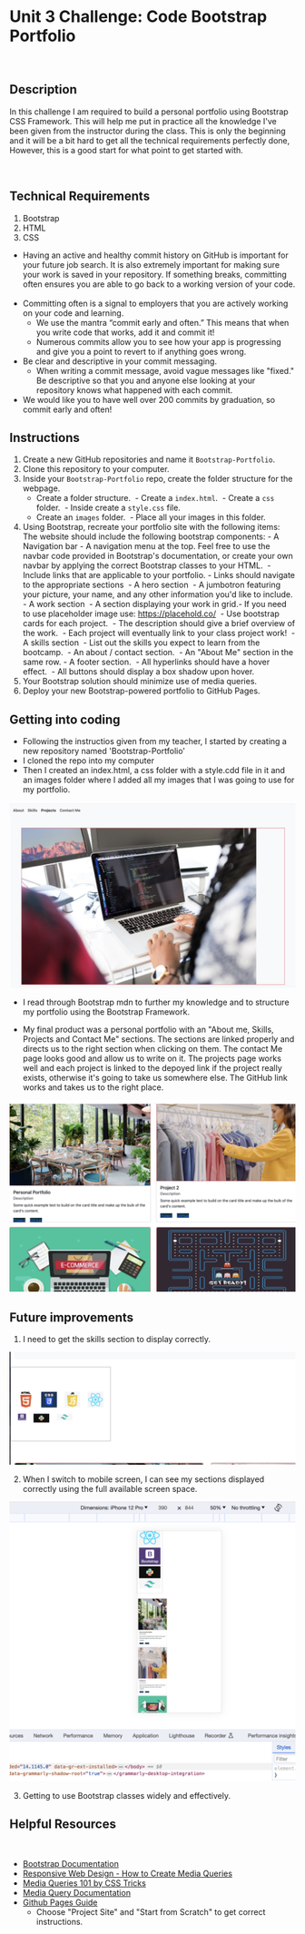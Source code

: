 # Unit 3 Challenge: Code Bootstrap Portfolio

​

## Description

In this challenge I am required to build a personal portfolio using Bootstrap CSS Framework. This will help me put in practice all the knowledge I've been given from the instructor during the class. This is only the beginning and it will be a bit hard to get all the technical requirements perfectly done, However, this is a good start for what point to get started with.

​

## Technical Requirements

1. Bootstrap
2. HTML
3. CSS

- Having an active and healthy commit history on GitHub is important for your future job search. It is also extremely important for making sure your work is saved in your repository. If something breaks, committing often ensures you are able to go back to a working version of your code.
  ​
- Committing often is a signal to employers that you are actively working on your code and learning.
  ​
  - We use the mantra “commit early and often.” This means that when you write code that works, add it and commit it!
    ​
  - Numerous commits allow you to see how your app is progressing and give you a point to revert to if anything goes wrong.
    ​
- Be clear and descriptive in your commit messaging.
  ​
  - When writing a commit message, avoid vague messages like "fixed." Be descriptive so that you and anyone else looking at your repository knows what happened with each commit.
    ​
- We would like you to have well over 200 commits by graduation, so commit early and often!
  ​

## Instructions

1.  Create a new GitHub repositories and name it `Bootstrap-Portfolio`.
    ​
2.  Clone this repository to your computer.
    ​
3.  Inside your `Bootstrap-Portfolio` repo, create the folder structure for the webpage.
    - Create a folder structure.
      ​ - Create a `index.html`.
      ​ - Create a `css` folder.
      ​ - Inside create a `style.css` file.
      ​
    - Create an `images` folder.
      ​ - Place all your images in this folder.
      ​
4.  Using Bootstrap, recreate your portfolio site with the following items:
    ​
    The website should include the following bootstrap components:
    ​ - A Navigation bar - A navigation menu at the top. Feel free to use the navbar code provided in Bootstrap's documentation, or create your own navbar by applying the correct Bootstrap classes to your HTML.
    ​ - Include links that are applicable to your portfolio. - Links should navigate to the appropriate sections
    ​ - A hero section
    ​ - A jumbotron featuring your picture, your name, and any other information you'd like to include.
    ​ - A work section
    ​ - A section displaying your work in grid.
    ​ - If you need to use placeholder image use: https://placehold.co/
    ​ - Use bootstrap cards for each project.
    ​ - The description should give a brief overview of the work.
    ​ - Each project will eventually link to your class project work!
    ​ - A skills section
    ​ - List out the skills you expect to learn from the bootcamp.
    ​ - An about / contact section.
    ​ - An "About Me" section in the same row. - A footer section.
    ​ - All hyperlinks should have a hover effect.
    ​ - All buttons should display a box shadow upon hover.
    ​
5.  Your Bootstrap solution should minimize use of media queries.
    ​
6.  Deploy your new Bootstrap-powered portfolio to GitHub Pages.

## Getting into coding

- Following the instructios given from my teacher, I started by creating a new repository named 'Bootstrap-Portfolio'
- I cloned the repo into my computer
- Then I created an index.html, a css folder with a style.cdd file in it and an images folder where I added all my images that I was going to use for my portfolio.

![Alt text](<Screenshot 2023-12-12 at 18.15.22.png>)

- I read through Bootstrap mdn to further my knowledge and to structure my portfolio using the Bootstrap Framework.

- My final product was a personal portfolio with an "About me, Skills, Projects and Contact Me" sections. The sections are linked properly and directs us to the right section when clicking on them. The contact Me page looks good and allow us to write on it. The projects page works well and each project is linked to the depoyed link if the project really exists, otherwise it's going to take us somewhere else. The GitHub link works and takes us to the right place.

![Alt text](<Screenshot 2023-12-12 at 18.15.11.png>)

## Future improvements

1. I need to get the skills section to display correctly​.

![Alt text](<Screenshot 2023-12-12 at 18.12.50.png>)

2. When I switch to mobile screen, I can see my sections displayed correctly using the full available screen space.

![Alt text](<Screenshot 2023-12-12 at 18.14.04.png>)

3. Getting to use Bootstrap classes widely and effectively.

## Helpful Resources

​

- [Bootstrap Documentation](https://getbootstrap.com/docs/5.3/getting-started/introduction/)
  ​
- [Responsive Web Design - How to Create Media Queries](https://www.youtube.com/watch?v=5xzaGSYd7jM)
  ​
- [Media Queries 101 by CSS Tricks](https://css-tricks.com/css-media-queries/)
  ​
- [Media Query Documentation](https://www.w3schools.com/css/css_rwd_mediaqueries.asp)
  ​
- [Github Pages Guide](https://pages.github.com/)
  ​
  - Choose "Project Site" and "Start from Scratch" to get correct instructions.
